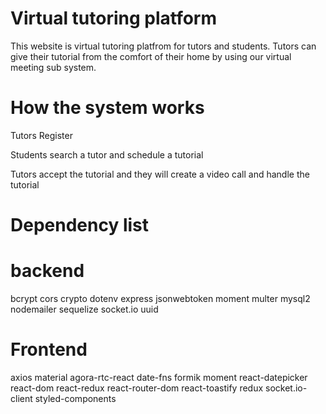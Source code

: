 # Virtual tutoring platform
This website is virtual tutoring platfrom for tutors and students. Tutors can give their tutorial from the comfort of their home by using our virtual meeting sub system. 
# How the system works
Tutors Register

Students search a tutor and schedule a tutorial 

Tutors accept the tutorial and they will create a video call and handle the tutorial

# Dependency list
# backend
bcrypt
cors
crypto
dotenv
express
jsonwebtoken
moment
multer
mysql2
nodemailer
sequelize
socket.io
uuid
# Frontend
axios
material
agora-rtc-react
date-fns
formik
moment
react-datepicker
react-dom
react-redux
react-router-dom
react-toastify
redux
socket.io-client
styled-components
